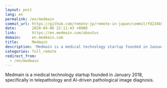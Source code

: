 ```yaml
---
layout: post
lang: en
permalink: /en/medmain
commit_url: https://github.com/remote-jp/remote-in-japan/commit/fd234b5a64df2da6c5f2352abacff15f55e6d397
date:       2020-04-06 22:11:43 +0900
link:       https://en.medmain.com/aboutus
domain:     en.medmain.com
title:      Medmain
description: 'Medmain is a medical technology startup founded in January 2018, specifically in telepathology and AI-driven pathological image diagnosis.'
categories: full_remote
redirect_from:
  - /en/medmain
---
```


<p>Medmain is a medical technology startup founded in January 2018, specifically in telepathology and AI-driven pathological image diagnosis.</p>
